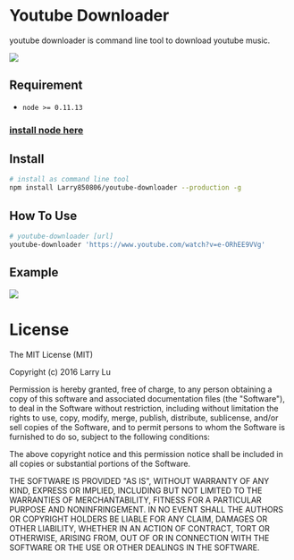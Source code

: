 # Youtube Downloader

youtube downloader is command line tool to download youtube music.

<img src="http://i.imgur.com/dmCudq7.gif">

## Requirement

- `node >= 0.11.13`

### [install node here](https://nodejs.org/en/)

## Install

```bash
# install as command line tool
npm install Larry850806/youtube-downloader --production -g
```

## How To Use

```bash
# youtube-downloader [url]
youtube-downloader 'https://www.youtube.com/watch?v=e-ORhEE9VVg'
```

## Example

![](http://imgur.com/JkZkeOO.png)

# License

The MIT License (MIT)

Copyright (c) 2016 Larry Lu

Permission is hereby granted, free of charge, to any person obtaining a copy
of this software and associated documentation files (the "Software"), to deal
in the Software without restriction, including without limitation the rights
to use, copy, modify, merge, publish, distribute, sublicense, and/or sell
copies of the Software, and to permit persons to whom the Software is
furnished to do so, subject to the following conditions:

The above copyright notice and this permission notice shall be included in all
copies or substantial portions of the Software.

THE SOFTWARE IS PROVIDED "AS IS", WITHOUT WARRANTY OF ANY KIND, EXPRESS OR
IMPLIED, INCLUDING BUT NOT LIMITED TO THE WARRANTIES OF MERCHANTABILITY,
FITNESS FOR A PARTICULAR PURPOSE AND NONINFRINGEMENT. IN NO EVENT SHALL THE
AUTHORS OR COPYRIGHT HOLDERS BE LIABLE FOR ANY CLAIM, DAMAGES OR OTHER
LIABILITY, WHETHER IN AN ACTION OF CONTRACT, TORT OR OTHERWISE, ARISING FROM,
OUT OF OR IN CONNECTION WITH THE SOFTWARE OR THE USE OR OTHER DEALINGS IN THE
SOFTWARE.
